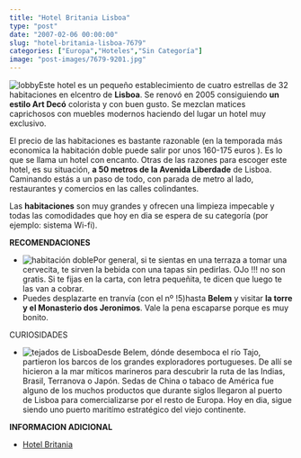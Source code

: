 ```yaml
---
title: "Hotel Britania Lisboa"
type: "post"
date: "2007-02-06 00:00:00"
slug: "hotel-britania-lisboa-7679"
categories: ["Europa","Hoteles","Sin Categoría"]
image: "post-images/7679-9201.jpg"
---
```


![lobby](post-images/7679-9201.jpg "lobby")Este hotel es un pequeño establecimiento de cuatro estrellas de 32 habitaciones en elcentro de **Lisboa**. Se renovó en 2005 consiguiendo **un estilo Art Decó** colorista y con buen gusto. Se mezclan matices caprichosos con muebles modernos haciendo del lugar un hotel muy exclusivo.

El precio de las habitaciones es bastante razonable (en la temporada más economica la habitación doble puede salir por unos 160-175 euros ). Es lo que se llama un hotel con encanto. Otras de las razones para escoger este hotel, es su situación, **a 50 metros de la Avenida Liberdade** de Lisboa. Caminando estás a un paso de todo, con parada de metro al lado, restaurantes y comercios en las calles colindantes.

Las **habitaciones** son muy grandes y ofrecen una limpieza impecable y todas las comodidades que hoy en dia se espera de su categoría (por ejemplo: sistema Wi-fi).

**RECOMENDACIONES**

- ![habitación doble](post-images/7679-9200.jpg "habitación doble")Por general, si te sientas en una terraza a tomar una cervecita, te sirven la bebida con una tapas sin pedirlas. OJo !!! no son gratis. Si te fijas en la carta, con letra pequeñita, te dicen que luego te las van a cobrar.
- Puedes desplazarte en tranvía (con el nº !5)hasta **Belem** y visitar **la torre y el Monasterio dos Jeronimos**. Vale la pena escaparse porque es muy bonito.

  
CURIOSIDADES

- ![tejados de Lisboa](post-images/7679-9202.jpg "tejados de Lisboa")Desde Belem, dónde desemboca el río Tajo, partieron los barcos de los grandes exploradores portugueses. De allí se hicieron a la mar míticos marineros para descubrir la ruta de las Indias, Brasil, Terranova o Japón. Sedas de China o tabaco de América fue alguno de los muchos productos que durante siglos llegaron al puerto de Lisboa para comercializarse por el resto de Europa. Hoy en dia, sigue siendo uno puerto maritímo estratégico del viejo continente.

**INFORMACION ADICIONAL**

- [Hotel Britania](http://www.heritage.pt/es/hotelbritania.htm)